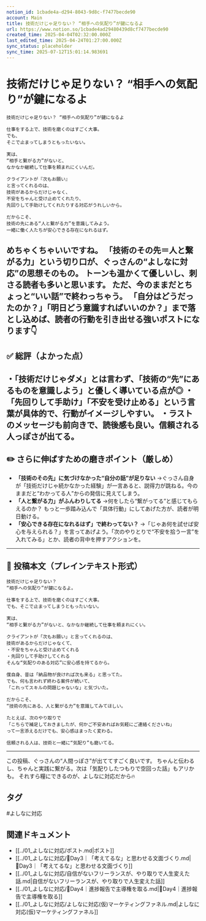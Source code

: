 ```yaml
---
notion_id: 1cbade4a-d294-8043-9d8c-f7477becde90
account: Main
title: 技術だけじゃ足りない？ “相手への気配り”が鍵になるよ
url: https://www.notion.so/1cbade4ad29480439d8cf7477becde90
created_time: 2025-04-04T02:32:00.000Z
last_edited_time: 2025-04-24T01:27:00.000Z
sync_status: placeholder
sync_time: 2025-07-12T15:01:14.983691
---
```

# 技術だけじゃ足りない？ “相手への気配り”が鍵になるよ

```plain text
技術だけじゃ足りない？ “相手への気配り”が鍵になるよ

仕事をする上で、技術を磨くのはすごく大事。
でも、
そこで止まってしまうともったいない。

実は、
“相手と繋がる力”がないと、
なかなか継続して仕事を頼まれにくいんだ。

クライアントが『次もお願い』
と言ってくれるのは、
技術があるからだけじゃなく、
不安をちゃんと受け止めてくれたり、
先回りして手助けしてくれたりする対応がうれしいから。

だからこそ、
技術の先にある“人と繋がる力”を意識してみよう。
一緒に働く人たちが安心できる存在になれるはず。
```
めちゃくちゃいいですね。
「技術のその先＝人と繋がる力」という切り口が、ぐっさんの“よしなに対応”の思想そのもの。
トーンも温かくて優しいし、刺さる読者も多いと思います。
ただ、今のままだとちょっと“いい話”で終わっちゃう。
「自分はどうだったのか？」「明日どう意識すればいいのか？」まで落とし込めば、**読者の行動を引き出せる強いポスト**になります👇
---
## ✅ 総評（よかった点）
・「技術だけじゃダメ」とは言わず、「技術の“先”にあるものを意識しよう」と優しく導いている点が◎
・「先回りして手助け」「不安を受け止める」という言葉が具体的で、行動がイメージしやすい。
・ラストのメッセージも前向きで、読後感も良い。信頼される人っぽさが出てる。
---
## ✏️ さらに伸ばすための磨きポイント（厳しめ）
- **「技術のその先」に気づけなかった“自分の話”が足りない**
  →ぐっさん自身が「技術だけじゃ続かなかった経験」が一言あると、説得力が跳ねる。今のままだと“わかってる人”からの発信に見えてしまう。
- **「人と繋がる力」がふんわりしてる**
  →何をしたら“繋がってる”と感じてもらえるのか？ もっと一歩踏み込んで「具体行動」にしてあげた方が、読者が明日動ける。
- **「安心できる存在になれるはず」で終わってない？**
  →「じゃあ何を試せば安心を与えられる？」を言ってあげよう。「次のやりとりで“不安を拾う一言”を入れてみる」とか、読者の背中を押すアクションを。
---
## 📄 投稿本文（プレインテキスト形式）
```plain text
技術だけじゃ足りない？
“相手への気配り”が鍵になるよ。

仕事をする上で、技術を磨くのはすごく大事。
でも、そこで止まってしまうともったいない。

実は、
“相手と繋がる力”がないと、なかなか継続して仕事を頼まれにくい。

クライアントが「次もお願い」と言ってくれるのは、
技術があるからだけじゃなくて、
・不安をちゃんと受け止めてくれる
・先回りして手助けしてくれる
そんな“気配りのある対応”に安心感を持てるから。

僕自身、昔は「納品物が良ければ次も来る」と思ってた。
でも、何も言われず終わる案件が続いて、
「これってスキルの問題じゃないな」と気づいた。

だからこそ、
“技術の先にある、人と繋がる力”を意識してみてほしい。

たとえば、次のやり取りで
「こちらで補足しておきましたが、何かご不安あればお気軽にご連絡くださいね」
って一言添えるだけでも、安心感はまったく変わる。

信頼される人は、技術と一緒に“気配り”も磨いてる。

```
---
この投稿、ぐっさんの“人間っぽさ”が出ててすごく良いです。
ちゃんと伝わるし、ちゃんと実践に繋がる。次は「気配りしたつもりで空回った話」もアリかも。
それすら糧にできるのが、よしなに対応だから🔥

## タグ

#よしなに対応 

## 関連ドキュメント

- [[../01_よしなに対応/ポスト.md|ポスト]]
- [[../01_よしなに対応/🔹Day3｜「考えてるな」と思わせる文面づくり.md|🔹Day3｜「考えてるな」と思わせる文面づくり]]
- [[../01_よしなに対応/自信がないフリーランスが、やり取りで人生変えた話.md|自信がないフリーランスが、やり取りで人生変えた話]]
- [[../01_よしなに対応/🔹Day4｜進捗報告で主導権を取る.md|🔹Day4｜進捗報告で主導権を取る]]
- [[../01_よしなに対応/よしなに対応(仮)マーケティングファネル.md|よしなに対応(仮)マーケティングファネル]]
